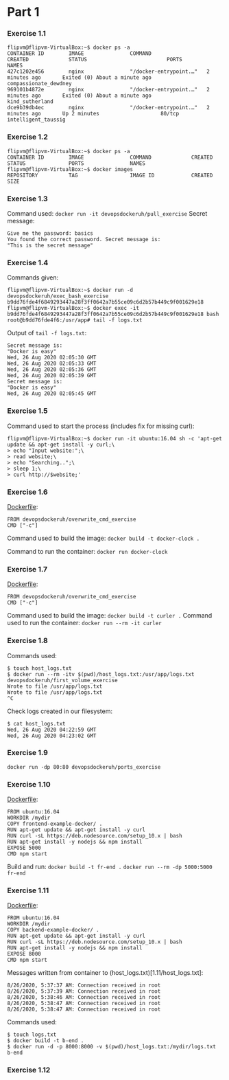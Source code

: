 # Part 1
### Exercise 1.1
```
flipvm@flipvm-VirtualBox:~$ docker ps -a
CONTAINER ID        IMAGE               COMMAND                  CREATED             STATUS                          PORTS               NAMES
427c1202e456        nginx               "/docker-entrypoint.…"   2 minutes ago       Exited (0) About a minute ago                       compassionate_dewdney
969101b4872e        nginx               "/docker-entrypoint.…"   2 minutes ago       Exited (0) About a minute ago                       kind_sutherland
dce9b39db4ec        nginx               "/docker-entrypoint.…"   2 minutes ago       Up 2 minutes                    80/tcp              intelligent_taussig
```
### Exercise 1.2
```
flipvm@flipvm-VirtualBox:~$ docker ps -a
CONTAINER ID        IMAGE               COMMAND             CREATED             STATUS              PORTS               NAMES
flipvm@flipvm-VirtualBox:~$ docker images
REPOSITORY          TAG                 IMAGE ID            CREATED             SIZE
```
### Exercise 1.3
Command used: `docker run -it devopsdockeruh/pull_exercise`
Secret message:
```
Give me the password: basics
You found the correct password. Secret message is:
"This is the secret message"
```
### Exercise 1.4
Commands given:
```
flipvm@flipvm-VirtualBox:~$ docker run -d devopsdockeruh/exec_bash_exercise
b9dd76fde4f6849293447a28f3ff0642a7b55ce09c6d2b57b449c9f001629e18
flipvm@flipvm-VirtualBox:~$ docker exec -it b9dd76fde4f6849293447a28f3ff0642a7b55ce09c6d2b57b449c9f001629e18 bash
root@b9dd76fde4f6:/usr/app# tail -f logs.txt 
```
Output of `tail -f logs.txt`:
```
Secret message is:
"Docker is easy"
Wed, 26 Aug 2020 02:05:30 GMT
Wed, 26 Aug 2020 02:05:33 GMT
Wed, 26 Aug 2020 02:05:36 GMT
Wed, 26 Aug 2020 02:05:39 GMT
Secret message is:
"Docker is easy"
Wed, 26 Aug 2020 02:05:45 GMT
```
### Exercise 1.5
Command used to start the process (includes fix for missing curl):
```
flipvm@flipvm-VirtualBox:~$ docker run -it ubuntu:16.04 sh -c 'apt-get update && apt-get install -y curl;\
> echo "Input website:";\
> read website;\
> echo "Searching..";\
> sleep 1;\
> curl http://$website;'
```
### Exercise 1.6
[Dockerfile](1.6/Dockerfile):
```
FROM devopsdockeruh/overwrite_cmd_exercise
CMD ["-c"]
```
Command used to build the image: `docker build -t docker-clock .`

Command to run the container: `docker run docker-clock`
### Exercise 1.7
[Dockerfile](1.7/Dockerfile):
```
FROM devopsdockeruh/overwrite_cmd_exercise
CMD ["-c"]
```
Command used to build the image: `docker build -t curler .`
Command used to run the container: `docker run --rm -it curler`
### Exercise 1.8
Commands used:
```
$ touch host_logs.txt
$ docker run --rm -itv $(pwd)/host_logs.txt:/usr/app/logs.txt devopsdockeruh/first_volume_exercise
Wrote to file /usr/app/logs.txt
Wrote to file /usr/app/logs.txt
^C
```
Check logs created in our filesystem:
```
$ cat host_logs.txt
Wed, 26 Aug 2020 04:22:59 GMT
Wed, 26 Aug 2020 04:23:02 GMT
```
### Exercise 1.9
```
docker run -dp 80:80 devopsdockeruh/ports_exercise
```
### Exercise 1.10
[Dockerfile](1.10/Dockerfile):
```
FROM ubuntu:16.04
WORKDIR /mydir
COPY frontend-example-docker/ .
RUN apt-get update && apt-get install -y curl
RUN curl -sL https://deb.nodesource.com/setup_10.x | bash
RUN apt-get install -y nodejs && npm install
EXPOSE 5000
CMD npm start
```
Build and run:
`docker build -t fr-end .`
`docker run --rm -dp 5000:5000 fr-end`
### Exercise 1.11
[Dockerfile](1.11/Dockerfile):
```
FROM ubuntu:16.04
WORKDIR /mydir
COPY backend-example-docker/ .
RUN apt-get update && apt-get install -y curl
RUN curl -sL https://deb.nodesource.com/setup_10.x | bash
RUN apt-get install -y nodejs && npm install
EXPOSE 8000
CMD npm start
```
Messages written from container to (host_logs.txt)[1.11/host_logs.txt]:
```
8/26/2020, 5:37:37 AM: Connection received in root
8/26/2020, 5:37:39 AM: Connection received in root
8/26/2020, 5:38:46 AM: Connection received in root
8/26/2020, 5:38:47 AM: Connection received in root
8/26/2020, 5:38:47 AM: Connection received in root
```
Commands used:
```
$ touch logs.txt
$ docker build -t b-end .
$ docker run -d -p 8000:8000 -v $(pwd)/host_logs.txt:/mydir/logs.txt b-end
```
### Exercise 1.12




